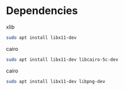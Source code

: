 # Dependencies

xlib

```bash
sudo apt install libx11-dev
```

cairo

```bash
sudo apt install libx11-dev libcairo-5c-dev
```

cairo

```bash
sudo apt install libx11-dev libpng-dev
```
